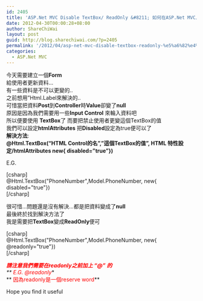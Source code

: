 ```yaml
---
id: 2405
title: 'ASP.Net MVC Disable TextBox/ ReadOnly &#8211; 如何在ASP.Net MVC上把TextBox停用/禁用 /或設定成惟讀'
date: 2012-04-30T00:00:28+08:00
author: ShareChiWai
layout: post
guid: http://blog.sharechiwai.com/?p=2405
permalink: '/2012/04/asp-net-mvc-disable-textbox-readonly-%e5%a6%82%e4%bd%95%e5%9c%a8asp-net-mvc%e4%b8%8a%e6%8a%8atextbox%e5%81%9c%e7%94%a8%e7%a6%81%e7%94%a8-%e6%88%96%e8%a8%ad%e5%ae%9a%e6%88%90%e6%83%9f%e8%ae%80/'
categories:
  - ASP.Net MVC
---
```

今天需要建立一個**Form**  
給使用者更新資料&#8230;  
有一些資料是不可以更變的..  
之前想用&#8221;Html.Label來解決的..  
可惜當把資料**Post**到**Controller**時**Value**卻變了**null**  
原因是因為我們需要用一些**Input Control** 來輪入資料吧  
所以便要使用 **TextBox**了 而要把禁止使用者更變這個TextBox的值  
我們可以設定**htmlAttributes** 把**Disabled**設定為true便可以了  
**解決方法**:  
**@Html.TextBox(&#8220;HTML Control的名&#8221;,&#8221;這個TextBox的值&#8221;, HTML 特性設定/htmlAttributes new{ disabled=&#8221;true&#8221;})**

E.G.

[csharp]  
@Html.TextBox("PhoneNumber",Model.PhoneNumber, new{ disabled="true"})  
[/csharp]

很可惜&#8230;問題還是沒有解決&#8230;都是把資料變成了**null**  
最後終於找到解決方法了  
我是需要把**TextBox**變成**ReadOnly**便可

[csharp]  
@Html.TextBox("PhoneNumber",Model.PhoneNumber, new{ @readonly="true"})  
[/csharp]

***<span style="color: #ff0000;">請注意我們需要在readonly之前加上 &#8220;@&#8221; 的</span>**  
** <span style="color: #ff0000;">E.G. @readonly</span>**  
** <span style="color: #ff0000;">因為readonly是一個reserve word</span>**

Hope you find it useful